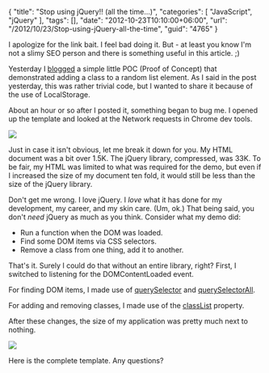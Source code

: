 {
	"title": "Stop using jQuery!! (all the time...)",
	"categories": [
		"JavaScript",
		"jQuery"
	],
	"tags": [],
	"date": "2012-10-23T10:10:00+06:00",
	"url": "/2012/10/23/Stop-using-jQuery-all-the-time",
	"guid": "4765"
}

I apologize for the link bait. I feel bad doing it. But - at least you know I'm not a slimy SEO person and there is something useful in this article. ;)

Yesterday I <a href="http://www.raymondcamden.com/index.cfm/2012/10/22/Simple-POC--Dynamically-select-an-element-from-a-list-and-skip-the-last-chosen">blogged</a> a simple little POC (Proof of Concept) that demonstrated adding a class to a random list element. As I said in the post yesterday, this was rather trivial code, but I wanted to share it because of the use of LocalStorage.

About an hour or so after I posted it, something began to bug me. I opened up the template and looked at the Network requests in Chrome dev tools.
<!--more-->
<img src="https://static.raymondcamden.com/images/ScreenClip144.png" />

Just in case it isn't obvious, let me break it down for you. My HTML document was a bit over 1.5K. The jQuery library, compressed, was 33K. To be fair, my HTML was limited to what was required for the demo, but even if I increased the size of my document ten fold, it would still be less than the size of the jQuery library.

Don't get me wrong. I love jQuery. I <i>love</i> what it has done for my development, my career, and my skin care. (Um, ok.) That being said, you don't <i>need</i> jQuery as much as you think. Consider what my demo did:

<ul>
<li>Run a function when the DOM was loaded.
<li>Find some DOM items via CSS selectors.
<li>Remove a class from one thing, add it to another.
</ul>

That's it. Surely I could do that without an entire library, right? First, I switched to listening for the DOMContentLoaded event.

<script src="https://gist.github.com/3938884.js?file=gistfile1.js"></script>

For finding DOM items, I made use of <a href="https://developer.mozilla.org/en-US/docs/DOM/Document.querySelector">querySelector</a> and <a href="https://developer.mozilla.org/en-US/docs/DOM/Document.querySelectorAll">querySelectorAll</a>. 

<script src="https://gist.github.com/3938897.js?file=gistfile1.js"></script>

For adding and removing classes, I made use of the <a href="https://developer.mozilla.org/en-US/docs/DOM/element.classList">classList</a> property.

<script src="https://gist.github.com/3938904.js?file=gistfile1.js"></script>

After these changes, the size of my application was pretty much next to nothing.

<img src="https://static.raymondcamden.com/images/ScreenClip145.png" />

Here is the complete template. Any questions?

<script src="https://gist.github.com/3938913.js?file=gistfile1.html"></script>